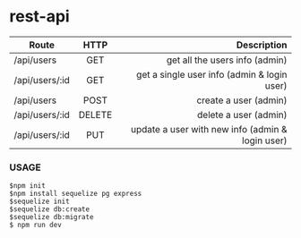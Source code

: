 # rest-api

| Route           | HTTP          | Description  |
| --------------- |:-------------:| -------------:|
| /api/users      | GET           | get all the users info (admin)  |
| /api/users/:id  | GET           |   get a single user info (admin & login user) |
| /api/users      | POST          |    create a user (admin)  |
| /api/users/:id  | DELETE        |    delete a user (admin) |
| /api/users/:id  | PUT           |    update a user with new info (admin & login user) |




### USAGE
```
$npm init
$npm install sequelize pg express
$sequelize init
$sequelize db:create
$sequelize db:migrate
$ npm run dev 


